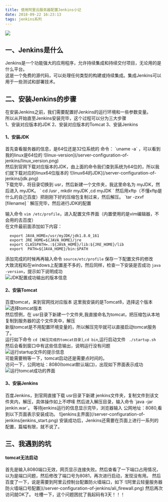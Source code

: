 ```yaml
---
title: 使用阿里云服务器配置Jenkins小记
date: 2018-09-22 16:23:13
tags: jenkins系列
---
```


![](/server-configuration-of-jenkins/jenkins3.jpg)

<!--more-->

## 一、Jenkins是什么<br>
   Jenkins是一个功能强大的应用程序，允许持续集成和持续交付项目，无论用的是什么平台。  
   这是一个免费的源代码，可以处理任何类型的构建或持续集成。集成Jenkins可以用于一些测试和部署技术。  
   
## 二、安装Jenkins的步骤<br>
  
  在安装Jenkins之前，我们需要配置好Jenkins的运行环境和一些参数变量。  
  所以从开始直至Jenkins安装完毕，这个过程可以分为三大步骤  
  1、安装对应版本的JDK
  2、安装对应版本的Tomcat
  3、安装Jenkins
  
  
  <h4>1、安装JDK</h4>
  首先查看服务器的信息，是64位还是32位系统的 命令： `uname -a` ，可以看到我的linux是64位的
  ![linux-version](/server-configuration-of-jenkins/linux_version.png)    <br>
  然后到官网下载对应版本的JDK，由上面的命令我们查到系统为64位的，所以我们就下载对应的linux64位版本的  
  ![linux64的JDK](/server-configuration-of-jenkins/jdk.png)<br>
  下载完毕，将目录切换到 usr，然后新建一个文件夹，我这里命名为 myJDK，然后进入 myJDK。  
  ` cd /usr  , mkdir myJDK ,cd myJDK `  
  然后用xftp（不懂xftp是什么的自己百度）把刚刚下好的压缩包复制过来，然后解压。  
  `tar -zxvf [filename] `  
  解压完毕，然后进行JDK的配置
  
  输入命令 ` vim /etc/profile `，进入配置文件界面（内置使用的是vim编辑器，不会用的去百度）  
  在文件最前面添加如下内容：
  ```
    export JAVA_HOME=/usr/myJDK/jdk1.8.0_161  
    export JRE_HOME=${JAVA_HOME}/jre  
    export CLASSPATH=.:${JAVA_HOME}/lib:${JRE_HOME}/lib 
    export  PATH=${JAVA_HOME}/bin:$PATH  
  ```
  添加完成的时候再再输入命令 `source/etc/profile` 保存一下配置文件的修改  
  大致流程和在windows上配置差不多的，然后同样，检查一下安装是否成功  ``` java -version ```，提示如下说明成功  
  ![JDK配置成功输出的版本信息](/server-configuration-of-jenkins/jdk_sucess.png)  
  
  <h4>2、安装Tomcat </h4> 
  
  百度tomcat，来到官网找对应版本 
  这里我安装的是Tomcat8，选择这个版本
  ![选择tomcat版本](/server-configuration-of-jenkins/tomcat.png)<br>
  然后惯例，在 usr目录下新建一个文件夹,我直接命名为tomcat，把压缩包从本地复制到服务器的这个文件夹中，解压  
  新版tomcat是不用配置环境变量的，所以解压完毕就可以直接启动tomcat服务了。  
  运行如下命令  `cd [解压完成的tomcat目录]`,`cd bin`,运行启动文件 ` ./startup.sh`  
  然后会看到窗口中有这些信息输出，说明运行没有问题  
  ![运行startup文件的提示信息](/server-configuration-of-jenkins/tomcat_start.png)  
  可能需要稍等一下，tomcat启动还是需要点时间的。  
  访问一下，公网地址：8080(tomcat默认端口)，出现如下界面表示成功  
  ![运行tomcat成功的界面](/server-configuration-of-jenkins/tomcat_startup.png)
  
  <h4>3、安装Jenkins</h4>
  百度Jenkins，到官网直接下载  
  usr目录下新建 jenkins文件夹，复制文件到该文件夹内，解压，具体操作如上不啰嗦  
  然后进入解压目录，输入命令 `java -jar jenkin.war`。  
  等待jenkins运行的信息显示完毕，浏览器输入 公网地址：8080,看到以下页面表示安装成功。 
  ![jenkins主界面](/server-configuration-of-jenkins/jenkins_start.png)
  安装成功后，Jenkins还需要在页面上进行一系列的配置，篇幅有限，就不说了。 

  
<h2> 三、我遇到的坑</h2> 
<h4>tomcat无法启动</h4>
    首先是输入8080端口无效，网页显示连接失败。然后查看了一下端口占用情况，以为是端口问题，然后修改了端口号为8081，再次进行启动，发现没有用。  
	然后百度了一下，说是需要到阿里云控制台配置防火墙端口，如下
	![阿里云轻量服务器防火墙端口号配置](/server-configuration-of-jenkins/ali_firewall.png)
	然后再次访问就OK了。  
	吐槽一下，这个问题困扰了我起码有3天！！！
